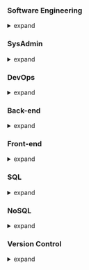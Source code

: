 ### Software Engineering
<details>
<summary>expand</summary>

---
* Design Patterns
* OOP
* SOLID
* TDD
* BDD
* DDD
---
</details>

### SysAdmin
<details>
<summary>expand</summary>

---
* Linux
* Ansible
* AWS
* GCP
* Zabbix
* Apache httpd
* NGINX
---
</details>

### DevOps
<details>
<summary>expand</summary>

---
* Docker
* GitHub Actions
* GitLab CI/CD
---
</details>

### Back-end
<details>
<summary>expand</summary>

---
* PHP
* NodeJS
* Java
---
</details>

### Front-end
<details>
<summary>expand</summary>

---
* React
* React Native
* VueJS
* Angular
* Knockout.js
* Electron
---
</details>

### SQL
<details>
<summary>expand</summary>

---
* MySQL
* PostgreSQL
* SQLite
---
</details>

### NoSQL
<details>
<summary>expand</summary>

---
* MongoDB
* Redis
---
</details>

### Version Control
<details>
<summary>expand</summary>

---
* GitHub
* GitLab
* Bitbucket
---
</details>
